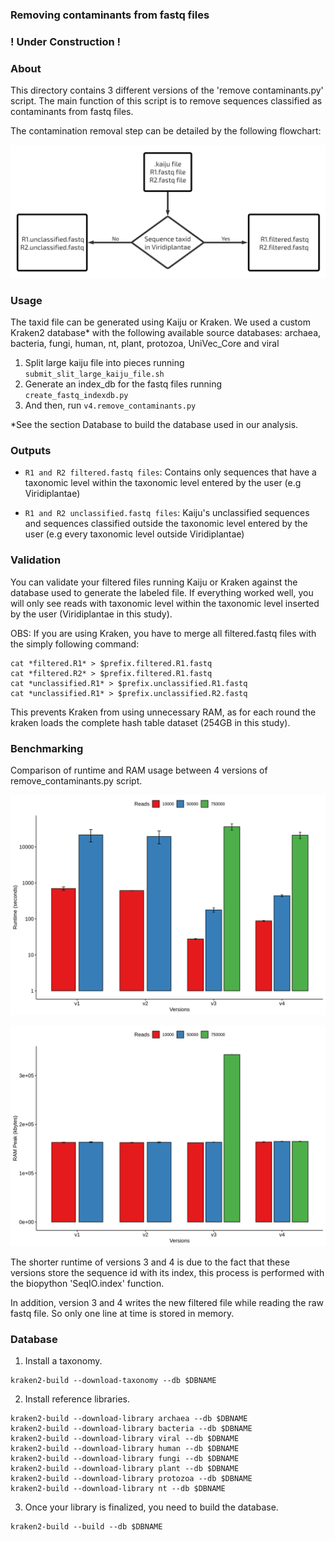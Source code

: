 ### Removing contaminants from fastq files
### ! Under Construction !
### About 
This directory contains 3 different versions of the 'remove contaminants.py' script.
The main function of this script is to remove sequences classified as contaminants from fastq files.

The contamination removal step can be detailed by the following flowchart:

![contamination_removal](/images/contamination_removal.png)

### Usage
The taxid file can be generated using Kaiju or Kraken. 
We used a custom Kraken2 database* with the following available source databases: archaea, bacteria, fungi, human, nt, plant, protozoa, UniVec_Core and viral 

1. Split large kaiju file into pieces running `submit_slit_large_kaiju_file.sh`
2. Generate an index_db for the fastq files running `create_fastq_indexdb.py`
3. And then, run `v4.remove_contaminants.py`

*See the section Database to build the database used in our analysis. 

### Outputs

* `R1 and R2 filtered.fastq files`: Contains only sequences that have a taxonomic level within the taxonomic level entered by the user (e.g Viridiplantae) 

* `R1 and R2 unclassified.fastq files`: Kaiju's unclassified sequences and sequences classified outside the taxonomic level entered by the user (e.g every taxonomic level outside Viridiplantae)

### Validation
You can validate your filtered files running Kaiju or Kraken against the database used to generate the labeled file. If everything worked well, you will only see reads with taxonomic level within the taxonomic level inserted by the user (Viridiplantae in this study).   

OBS: If you are using Kraken, you have to merge all filtered.fastq files with the simply following command:
```
cat *filtered.R1* > $prefix.filtered.R1.fastq
cat *filtered.R2* > $prefix.filtered.R1.fastq
cat *unclassified.R1* > $prefix.unclassified.R1.fastq
cat *unclassified.R1* > $prefix.unclassified.R2.fastq
```
This prevents Kraken from using unnecessary RAM, as for each round the kraken loads the complete hash table dataset (254GB in this study). 

### Benchmarking
Comparison of runtime and RAM usage between 4 versions of remove_contaminants.py script. 

![runtime](/images/runtime.png)

![RAM_usage](/images/RAM_usage.png)

The shorter runtime of versions 3 and 4 is due to the fact that these versions store the sequence id with its index, this process is performed with the biopython 'SeqIO.index' function.

In addition, version 3 and 4 writes the new filtered file while reading the raw fastq file. So only one line at time is stored in memory.

### Database
1. Install a taxonomy.
```
kraken2-build --download-taxonomy --db $DBNAME
```

2. Install reference libraries. 
```
kraken2-build --download-library archaea --db $DBNAME
kraken2-build --download-library bacteria --db $DBNAME
kraken2-build --download-library viral --db $DBNAME 
kraken2-build --download-library human --db $DBNAME 
kraken2-build --download-library fungi --db $DBNAME 
kraken2-build --download-library plant --db $DBNAME 
kraken2-build --download-library protozoa --db $DBNAME 
kraken2-build --download-library nt --db $DBNAME
```

3. Once your library is finalized, you need to build the database. 
```
kraken2-build --build --db $DBNAME
```
